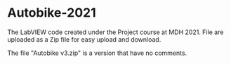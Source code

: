 # Autobike-2021
The LabVIEW code created under the Project course at MDH 2021.
File are uploaded as a Zip file for easy upload and download.

The file "Autobike v3.zip" is a version that have no comments.
